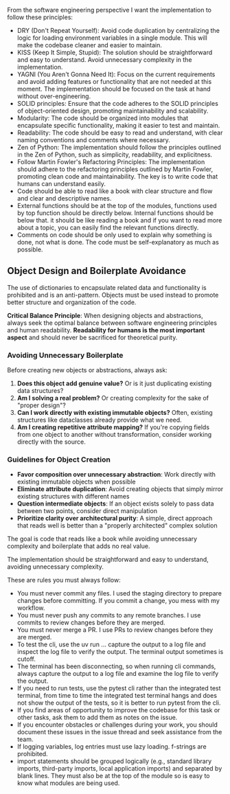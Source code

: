 From the software engineering perspective I want the implementation to follow these principles:

- DRY (Don't Repeat Yourself): Avoid code duplication by centralizing the logic for loading environment variables in a single module. This will make the codebase cleaner and easier to maintain.
- KISS (Keep It Simple, Stupid): The solution should be straightforward and easy to understand. Avoid unnecessary complexity in the implementation.
- YAGNI (You Aren't Gonna Need It): Focus on the current requirements and avoid adding features or functionality that are not needed at this moment. The implementation should be focused on the task at hand without over-engineering.
- SOLID principles: Ensure that the code adheres to the SOLID principles of object-oriented design, promoting maintainability and scalability.
- Modularity: The code should be organized into modules that encapsulate specific functionality, making it easier to test and maintain.
- Readability: The code should be easy to read and understand, with clear naming conventions and comments where necessary.
- Zen of Python: The implementation should follow the principles outlined in the Zen of Python, such as simplicity, readability, and explicitness.
- Follow Martin Fowler's Refactoring Principles: The implementation should adhere to the refactoring principles outlined by Martin Fowler, promoting clean code and maintainability. The key is to write code that humans can understand easily.
- Code should be able to read like a book with clear structure and flow and clear and descriptive names.
- External functions should be at the top of the modules, functions used by top function should be directly below. Internal functions should be below that. it should be like reading a book and if you want to read more about a topic, you can easily find the relevant functions directly.
- Comments on code should be only used to explain why something is done, not what is done. The code must be self-explanatory as much as possible.

## Object Design and Boilerplate Avoidance

The use of dictionaries to encapsulate related data and functionality is prohibited and is an anti-pattern. Objects must be used instead to promote better structure and organization of the code.

**Critical Balance Principle**: When designing objects and abstractions, always seek the optimal balance between software engineering principles and human readability. **Readability for humans is the most important aspect** and should never be sacrificed for theoretical purity.

### Avoiding Unnecessary Boilerplate

Before creating new objects or abstractions, always ask:

1. **Does this object add genuine value?** Or is it just duplicating existing data structures?
2. **Am I solving a real problem?** Or creating complexity for the sake of "proper design"?
3. **Can I work directly with existing immutable objects?** Often, existing structures like dataclasses already provide what we need.
4. **Am I creating repetitive attribute mapping?** If you're copying fields from one object to another without transformation, consider working directly with the source.

### Guidelines for Object Creation

- **Favor composition over unnecessary abstraction**: Work directly with existing immutable objects when possible
- **Eliminate attribute duplication**: Avoid creating objects that simply mirror existing structures with different names
- **Question intermediate objects**: If an object exists solely to pass data between two points, consider direct manipulation
- **Prioritize clarity over architectural purity**: A simple, direct approach that reads well is better than a "properly architected" complex solution

The goal is code that reads like a book while avoiding unnecessary complexity and boilerplate that adds no real value.

The implementation should be straightforward and easy to understand, avoiding unnecessary complexity.

These are rules you must always follow:

- You must never commit any files. I used the staging directory to prepare changes before committing. If you commit a change, you mess with my workflow.
- You must never push any commits to any remote branches. I use commits to review changes before they are merged.
- You must never merge a PR. I use PRs to review changes before they are merged.
- To test the cli, use the uv run ... capture the output to a log file and inspect the log file to verify the output. The terminal output sometimes is cutoff.
- The terminal has been disconnecting, so when running cli commands, always capture the output to a log file and examine the log file to verify the output.
- If you need to run tests, use the pytest cli rather than the integrated test terminal, from time to time the integrated test terminal hangs and does not show the output of the tests, so it is better to run pytest from the cli.
- If you find areas of opportunity to improve the codebase for this task or other tasks, ask them to add them as notes on the issue.
- If you encounter obstacles or challenges during your work, you should document these issues in the issue thread and seek assistance from the team.
- If logging variables, log entries must use lazy loading. f-strings are prohibited.
- import statements should be grouped logically (e.g., standard library imports, third-party imports, local application imports) and separated by blank lines. They must also be at the top of the module so is easy to know what modules are being used.
